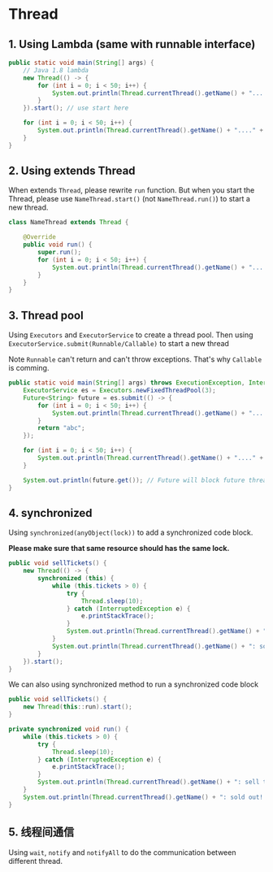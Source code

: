 # Thread

## 1. Using Lambda (same with runnable interface)

```java
public static void main(String[] args) {
    // Java 1.8 lambda
    new Thread(() -> {
        for (int i = 0; i < 50; i++) {
            System.out.println(Thread.currentThread().getName() + "...." + i);
        }
    }).start(); // use start here

    for (int i = 0; i < 50; i++) {
        System.out.println(Thread.currentThread().getName() + "...." + i);
    }
}
```

## 2. Using extends Thread

When extends `Thread`, please rewrite `run` function. But when you start the Thread, please use `NameThread.start()` (not `NameThread.run()`) to start a new thread.

```java
class NameThread extends Thread {

    @Override
    public void run() {
        super.run();
        for (int i = 0; i < 50; i++) {
            System.out.println(Thread.currentThread().getName() + "...." + i);
        }
    }
}
```

## 3. Thread pool

Using `Executors` and `ExecutorService` to create a thread pool. Then using `ExecutorService.submit(Runnable/Callable)` to start a new thread

Note `Runnable` can't return and can't throw exceptions. That's why `Callable` is comming.

```java
public static void main(String[] args) throws ExecutionException, InterruptedException {
    ExecutorService es = Executors.newFixedThreadPool(3);
    Future<String> future = es.submit(() -> {
        for (int i = 0; i < 50; i++) {
            System.out.println(Thread.currentThread().getName() + "...." + i);
        }
        return "abc";
    });

    for (int i = 0; i < 50; i++) {
        System.out.println(Thread.currentThread().getName() + "...." + i);
    }

    System.out.println(future.get()); // Future will block future thread
}
```

## 4. synchronized

Using `synchronized(anyObject(lock))` to add a synchronized code block.

**Please make sure that same resource should has the same lock.**

```java
public void sellTickets() {
    new Thread(() -> {
        synchronized (this) {
            while (this.tickets > 0) {
                try {
                    Thread.sleep(10);
                } catch (InterruptedException e) {
                    e.printStackTrace();
                }
                System.out.println(Thread.currentThread().getName() + ": sell ticket " + this.tickets--);
            }
            System.out.println(Thread.currentThread().getName() + ": sold out!!!");
        }
    }).start();
}
```

We can also using synchronized method to run a synchronized code block

```java
public void sellTickets() {
    new Thread(this::run).start();
}

private synchronized void run() {
    while (this.tickets > 0) {
        try {
            Thread.sleep(10);
        } catch (InterruptedException e) {
            e.printStackTrace();
        }
        System.out.println(Thread.currentThread().getName() + ": sell ticket " + this.tickets--);
    }
    System.out.println(Thread.currentThread().getName() + ": sold out!!!");
}
```

## 5. 线程间通信

Using `wait`, `notify` and `notifyAll` to do the communication between different thread.
